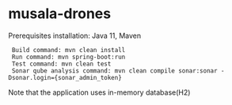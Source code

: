 # musala-drones
 Prerequisites installation: Java 11, Maven

     Build command: mvn clean install
     Run command: mvn spring-boot:run
     Test command: mvn clean test
     Sonar qube analysis command: mvn clean compile sonar:sonar -Dsonar.login={sonar_admin_token}


Note that the application uses in-memory database(H2)